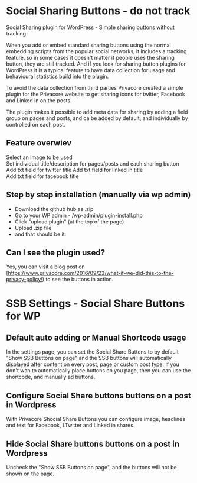 # Social Sharing Buttons - do not track 
Social Sharing plugin for WordPress - Simple sharing buttons without tracking  

When you add or embed standard sharing buttons using the normal embedding scripts from the popular social networks, it includes a tracking feature, so in some cases it doesn't matter if people uses the sharing button, they are still tracked. And if you look for sharing button plugins for WordPress it is a typical feature to have data collection for usage and behavioural statistics build into the plugin.

To avoid the data collection from third parties Privacore created a simple plugin for the Privacore website to get sharing icons for twitter, Facebook and Linked in on the posts. 

The plugin makes it possible to add meta data for sharing by adding a field group on pages and posts, and ca be added by default, and individually by controlled on each post. 

## Feature overwiev
Select an image to be used  
Set individual title/description for pages/posts and each sharing button  
Add txt field for twitter title 
Add txt field for linked in title   
Add txt field for facebook title

## Step by step installation (manually via wp admin)  
 - Download the github hub as .zip 
 - Go to your WP admin - /wp-admin/plugin-install.php
 - Click "upload plugin" (at the top of the page)
 - Upload .zip file
 - and that should be it.

## Can I see the plugin used?
Yes, you can visit a blog post on [https://www.privacore.com/2016/09/23/what-if-we-did-this-to-the-privacy-policy/) to see the buttons in action.


# SSB Settings - Social Share Buttons for WP 

## Default auto adding or Manual Shortcode usage
In the settings page, you can set the Social Share Buttons to by default "Show SSB Buttons on page" and the SSB buttons will automatically displayed after content on every post, page or custom post type. If you don't wan to automatically place buttons on you page, then you can use the shortcode, and manually ad buttons.

## Configure Social Share buttons buttons on a post in Wordpress
With Privacore Shocial Share Buttons you can configure image, headlines and text for Facebook, LTwitter and Linked in shares.

## Hide Social Share buttons buttons on a post in Wordpress
Uncheck the "Show SSB Buttons on page", and the buttons will not be shown on the page.




